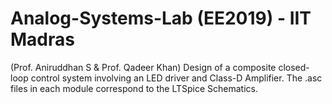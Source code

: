 # Analog-Systems-Lab (EE2019) - IIT Madras
(Prof. Aniruddhan S & Prof. Qadeer Khan)
Design of a composite closed-loop control system involving an LED driver and Class-D Amplifier.
The .asc files in each module correspond to the LTSpice Schematics.


